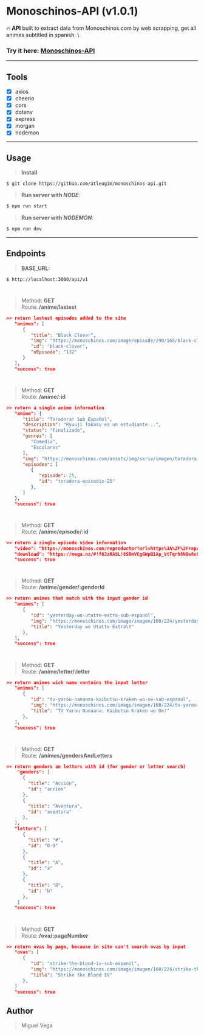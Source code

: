 # Monoschinos-API (v1.0.1)
:fire: **API** built to extract data from Monoschinos.com by web scrapping, get all animes subtitled in spanish. \

### Try it here: **[Monoschinos-API](https://monoschinos-api.herokuapp.com/api/v1)**

****

## **Tools**

- [x] axios
- [x] cheerio
- [x] cors
- [x] dotenv
- [x] express
- [x] morgan
- [x] nodemon

****

## **Usage**
> **Install** 
```
$ git clone https://github.com/atleugim/monoschinos-api.git
```

> **Run server with _NODE_**: 
```bash
$ npm run start
```

> **Run server with _NODEMON_**: 
```bash
$ npm run dev
```

****

## **Endpoints**

> **BASE_URL:**
```bash
$ http://localhost:3000/api/v1
```

#

>Method: **GET** \
> Route: **/anime/lastest**

```json
>> return lastest episodes added to the site
   "animes": [
      {
         "title": "Black Clover",
         "img": "https://monoschinos.com/image/episode/290/165/black-clover-132.jpg",
         "id": "black-clover",
         "nEpisode": "132"
      }
   ],
   "success": true
```
#
>Method: **GET** \
> Route: **/anime/:id**

```json
>> return a single anime information
   "anime": {
      "title": "Toradora! Sub Español",
      "description": "Ryuuji Takasu es un estudiante...",
      "status": "Finalizado",
      "genres": [
         "Comedia",
         "Escolares"
      ],
      "img": "https://monoschinos.com/assets/img/serie/imagen/toradora.jpg",
      "episodes": [
         {
            "episode": 25,
            "id": "toradora-episodio-25"
         },
      ]
   },
   "success": true
```
#
>Method: **GET** \
> Route: **/anime/episode/:id**

```json
>> return a single episode video information
   "video": "https://monoschinos.com/reproductor?url=https%3A%2F%2Freproductor.monoschinos.com%2Faqua%2Fcl%3Furl%3DTORA%21+-+01.mp4&id=5991",
   "download": "https://mega.nz/#!f6JzRASL!8SRmVCgGWpB1Ap_VtTqrh8NQw8cB_h5BaK7SvpkTWpU",
   "success": true
```
#
>Method: **GET** \
> Route: **/anime/gender/:genderId**

```json
>> return animes that match with the input gender id
   "animes": [
      {
         "id": "yesterday-wo-utatte-extra-sub-espanol",
         "img": "https://monoschinos.com/image/imagen/160/224/yesterday-wo-utatte-extra.png",
         "title": "Yesterday wo Utatte Extra\t"
      },
   ],
   "success": true
```
#
>Method: **GET** \
> Route: **/anime/letter/:letter**

```json
>> return animes wich name contains the input letter
   "animes": [
      {
         "id": "tv-yarou-nanaana-kaibutsu-kraken-wo-oe-sub-espanol",
         "img": "https://monoschinos.com/image/imagen/160/224/tv-yarou-nanaana-kaibutsu-kraken-wo-oe.jpg",
         "title": "TV Yarou Nanaana: Kaibutsu Kraken wo Oe!"
      },
   ],
   "success": true
```

#
>Method: **GET** \
> Route: **/animes/gendersAndLetters**

```json
>> return genders an letters with id (for gender or letter search)
    "genders": [
      {
        "title": "Acción",
        "id": "accion"
      },
      {
        "title": "Aventura",
        "id": "aventura"
      },
   ],
   "letters": [
      {
        "title": "#",
        "id": "0-9"
      },
      {
        "title": "A",
        "id": "a"
      },
      {
        "title": "B",
        "id": "b"
      },
    ]
   "success": true
```
#
>Method: **GET** \
> Route: **/ova/:pageNumber**

```json
>> return ovas by page, because in site can't search ovas by input
   "ovas": [
      {
         "id": "strike-the-blood-iv-sub-espanol",
         "img": "https://monoschinos.com/image/imagen/160/224/strike-the-blood-iv.jpg",
         "title": "Strike the Blood IV"
      },
   ]
   "success": true
```

## **Author**
> Miguel Vega
